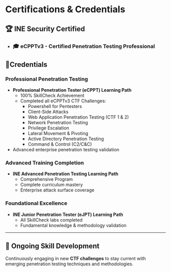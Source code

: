 # Certifications & Credentials

## 🏆 INE Security Certified

- ### 🎓 eCPPTv3 - **Certified Penetration Testing Professional**

## 🥇Credentials

### Professional Penetration Testing
  - **Professional Penetration Tester (eCPPT) Learning Path**
    - 100% SkillCheck Achievement
    - Completed all eCPPTv3 CTF Challenges:
      - Powershell for Pentesters
      - Client-Side Attacks 
      - Web Application Penetration Testing (CTF 1 & 2)
      - Network Penetration Testing 
      - Privilege Escalation 
      - Lateral Movement & Pivoting 
      - Active Directory Penetration Testing 
      - Command & Control (C2/C&C) 
  - Advanced enterprise penetration testing validation

### Advanced Training Completion  
- **INE Advanced Penetration Testing Learning Path**
  - Comprehensive Program
  - Complete curriculum mastery
  - Enterprise attack surface coverage

### Foundational Excellence
- **INE Junior Penetration Tester (eJPT) Learning Path**  
  - All SkillCheck labs completed
  - Fundamental knowledge & methodology validation

---

## 🚀 Ongoing Skill Development  
Continuously engaging in new **CTF challenges** to stay current with emerging penetration testing techniques and methodologies.

